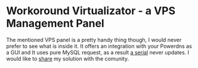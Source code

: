 
# Workoround Virtualizator - a VPS Management Panel


The mentioned VPS panel is a pretty handy thing though, I would never prefer to see what is inside it. It offers an integration with your Powerdns as a GUI and It uses pure MySQL request, as  a result  [a serial](https://superuser.com/questions/826658/purpose-of-serial-number-in-dns-zone-files) never updates.
I would like to [share](dns_update.sh) my solution with the comunity.
